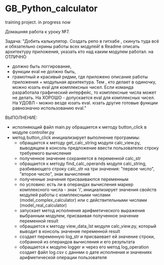 # GB_Python_calculator
training project. in progress now

Домашняя работа к уроку №7.

Задача:
"Добить калькулятор. Создать репо в гитхабе , скинуть туда всё и обязательно скрины работы всех модулей! 
в Readme описать архитектуру приложения, указать кто над каким модулем работал.
на ОТЛИЧНО 
- должно быть логгирование, 
- функции eval не должно быть, 
- грамотный и красивый ридми, где приложено описание работы приложения + модульная архитектура. 
Тем , кто делает в одиночку, можно юзать eval 
для комплексных чисел. Если команда разработала графический интерфейс, то комплексные числа может не делать.
На ХОРОШО - допускается eval для комплексных чисел.
На УДОВЛ - можно везде юзать eval.
юзать другие готовые функции равнозначно использованию eval."

ВЫПОЛНЕНИЕ:

- исполняющий файл main.py обращается к методу button_click в модуле controller.py
- метод button_click инициализирует выполнение программы:
    - обращается к методу get_calc_string модуля calc_view.py, 
    выводящем в консоль предложение ввести пользователю строку требуемого вычисления
    - полученное значение сохраняется в переменной calc_str
    - обращается к методу find_calc_operands модуля calc_string, 
    разбивающего строку calc_str на три значения: "первое число", "второе число", знак вычисления
    - полученные значения присваиваются переменным
    - по условию: есть ли в операндах вычисления маркер комплексного числа - знак 'i',
    инициализирует значения свойств модулей работы с комплексными числами (model_complex_calculator) или
    с действительными числами (model_real_calculator)
    - запускает метод исполнения арифметического выражения выбранным модулем,
    присваивая полученное значение переменной result
    - обращается к методу view_data_lst модуля calc_view.py, 
    который выводит в консоль значение переменной result
    - создает переменную log_str и присваевает ей значение строки, собранной из операндов вычисления и его результата
    - обращается к модулю logger и через его метод log_operation создает файл log.csv 
    с даннми о дате исполнения и значениях арифметической операции пользователя
